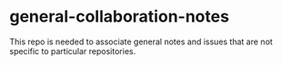 # general-collaboration-notes
This repo is needed to associate general notes and issues that are not specific to particular repositories.

